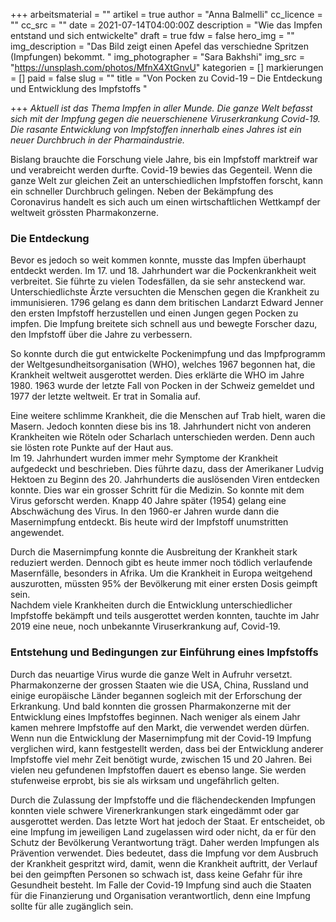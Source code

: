 +++
arbeitsmaterial = ""
artikel = true
author = "Anna Balmelli"
cc_licence = ""
cc_src = ""
date = 2021-07-14T04:00:00Z
description = "Wie das Impfen entstand und sich entwickelte"
draft = true
fdw = false
hero_img = ""
img_description = "Das Bild zeigt einen Apefel das verschiedne Spritzen (Impfungen) bekommt. "
img_photographer = "Sara Bakhshi"
img_src = "https://unsplash.com/photos/MfnX4XtGnvU"
kategorien = []
markierungen = []
paid = false
slug = ""
title = "Von Pocken zu Covid-19 – Die Entdeckung und Entwicklung des Impfstoffs "

+++
_Aktuell ist das Thema Impfen in aller Munde. Die ganze Welt befasst sich mit der Impfung gegen die neuerschienene Viruserkrankung Covid-19. Die rasante Entwicklung von Impfstoffen innerhalb eines Jahres ist ein neuer Durchbruch in der Pharmaindustrie._

Bislang brauchte die Forschung viele Jahre, bis ein Impfstoff marktreif war und verabreicht werden durfte. Covid-19 bewies das Gegenteil. Wenn die ganze Welt zur gleichen Zeit an unterschiedlichen Impfstoffen forscht, kann ein schneller Durchbruch gelingen. Neben der Bekämpfung des Coronavirus handelt es sich auch um einen wirtschaftlichen Wettkampf der weltweit grössten Pharmakonzerne.

### Die Entdeckung

Bevor es jedoch so weit kommen konnte, musste das Impfen überhaupt entdeckt werden. Im 17. und 18. Jahrhundert war die Pockenkrankheit weit verbreitet. Sie führte zu vielen Todesfällen, da sie sehr ansteckend war. Unterschiedlichste Ärzte versuchten die Menschen gegen die Krankheit zu immunisieren. 1796 gelang es dann dem britischen Landarzt Edward Jenner den ersten Impfstoff herzustellen und einen Jungen gegen Pocken zu impfen. Die Impfung breitete sich schnell aus und bewegte Forscher dazu, den Impfstoff über die Jahre zu verbessern.

So konnte durch die gut entwickelte Pockenimpfung und das Impfprogramm der Weltgesundheitsorganisation (WHO), welches 1967 begonnen hat, die Krankheit weltweit ausgerottet werden. Dies erklärte die WHO im Jahre 1980. 1963 wurde der letzte Fall von Pocken in der Schweiz gemeldet und 1977 der letzte weltweit. Er trat in Somalia auf.

Eine weitere schlimme Krankheit, die die Menschen auf Trab hielt, waren die Masern. Jedoch konnten diese bis ins 18. Jahrhundert nicht von anderen Krankheiten wie Röteln oder Scharlach unterschieden werden. Denn auch sie lösten rote Punkte auf der Haut aus.  
Im 19. Jahrhundert wurden immer mehr Symptome der Krankheit aufgedeckt und beschrieben. Dies führte dazu, dass der Amerikaner Ludvig Hektoen zu Beginn des 20. Jahrhunderts die auslösenden Viren entdecken konnte. Dies war ein grosser Schritt für die Medizin. So konnte mit dem Virus geforscht werden. Knapp 40 Jahre später (1954) gelang eine Abschwächung des Virus. In den 1960-er Jahren wurde dann die Masernimpfung entdeckt. Bis heute wird der Impfstoff unumstritten angewendet.

Durch die Masernimpfung konnte die Ausbreitung der Krankheit stark reduziert werden. Dennoch gibt es heute immer noch tödlich verlaufende Masernfälle, besonders in Afrika. Um die Krankheit in Europa weitgehend auszurotten, müssten 95% der Bevölkerung mit einer ersten Dosis geimpft sein.  
Nachdem viele Krankheiten durch die Entwicklung unterschiedlicher Impfstoffe bekämpft und teils ausgerottet werden konnten, tauchte im Jahr 2019 eine neue, noch unbekannte Viruserkrankung auf, Covid-19.

### Entstehung und Bedingungen zur Einführung eines Impfstoffs

Durch das neuartige Virus wurde die ganze Welt in Aufruhr versetzt. Pharmakonzerne der grossen Staaten wie die USA, China, Russland und einige europäische Länder begannen sogleich mit der Erforschung der Erkrankung. Und bald konnten die grossen Pharmakonzerne mit der Entwicklung eines Impfstoffes beginnen. Nach weniger als einem Jahr kamen mehrere Impfstoffe auf den Markt, die verwendet werden dürfen. Wenn nun die Entwicklung der Masernimpfung mit der Covid-19 Impfung verglichen wird, kann festgestellt werden, dass bei der Entwicklung anderer Impfstoffe viel mehr Zeit benötigt wurde, zwischen 15 und 20 Jahren. Bei vielen neu gefundenen Impfstoffen dauert es ebenso lange. Sie werden stufenweise erprobt, bis sie als wirksam und ungefährlich gelten.

Durch die Zulassung der Impfstoffe und die flächendeckenden Impfungen konnten viele schwere Virenerkrankungen stark eingedämmt oder gar ausgerottet werden. Das letzte Wort hat jedoch der Staat. Er entscheidet, ob eine Impfung im jeweiligen Land zugelassen wird oder nicht, da er für den Schutz der Bevölkerung Verantwortung trägt. Daher werden Impfungen als Prävention verwendet. Dies bedeutet, dass die Impfung vor dem Ausbruch der Krankheit gespritzt wird, damit, wenn die Krankheit auftritt, der Verlauf bei den geimpften Personen so schwach ist, dass keine Gefahr für ihre Gesundheit besteht. Im Falle der Covid-19 Impfung sind auch die Staaten für die Finanzierung und Organisation verantwortlich, denn eine Impfung sollte für alle zugänglich sein.